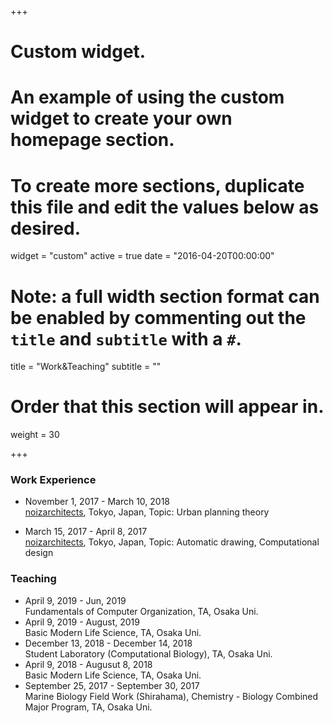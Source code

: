 +++
# Custom widget.
# An example of using the custom widget to create your own homepage section.
# To create more sections, duplicate this file and edit the values below as desired.
widget = "custom"
active = true
date = "2016-04-20T00:00:00"

# Note: a full width section format can be enabled by commenting out the `title` and `subtitle` with a `#`.
 title = "Work&Teaching"
 subtitle = ""

# Order that this section will appear in.
weight = 30

+++
### Work Experience 
- November 1, 2017 - March 10, 2018  
[noizarchitects](http://noizarchitects.com/), Tokyo, Japan, Topic: Urban planning theory

- March 15, 2017 - April 8, 2017  
[noizarchitects](http://noizarchitects.com/), Tokyo, Japan, Topic: Automatic drawing, Computational design

### Teaching 
- April 9, 2019 - Jun, 2019  
Fundamentals of Computer Organization, TA, Osaka Uni.
- April 9, 2019 - August, 2019  
Basic Modern Life Science, TA, Osaka Uni.
- December 13, 2018 - December 14, 2018  
Student Laboratory (Computational Biology), TA, Osaka Uni.  
- April 9, 2018 - Augusut 8, 2018  
Basic Modern Life Science, TA, Osaka Uni.  
- September 25, 2017 - September 30, 2017  
Marine Biology Field Work (Shirahama), Chemistry - Biology Combined Major Program, TA, Osaka Uni.   
